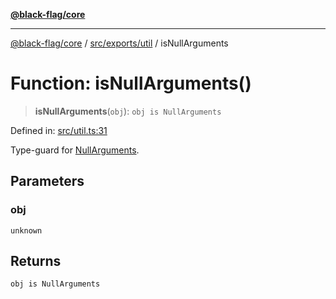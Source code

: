 [**@black-flag/core**](../../../../README.md)

***

[@black-flag/core](../../../../README.md) / [src/exports/util](../README.md) / isNullArguments

# Function: isNullArguments()

> **isNullArguments**(`obj`): `obj is NullArguments`

Defined in: [src/util.ts:31](https://github.com/Xunnamius/black-flag/blob/5e1e5b553c79657a97e5923bcba77a292781de9e/src/util.ts#L31)

Type-guard for [NullArguments](../../type-aliases/NullArguments.md).

## Parameters

### obj

`unknown`

## Returns

`obj is NullArguments`
